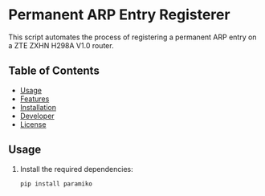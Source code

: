 # Permanent ARP Entry Registerer

This script automates the process of registering a permanent ARP entry on a ZTE ZXHN H298A V1.0 router.

## Table of Contents
- [Usage](#usage)
- [Features](#features)
- [Installation](#installation)
- [Developer](#developer)
- [License](#license)

## Usage

1. Install the required dependencies:

   ```bash
   pip install paramiko